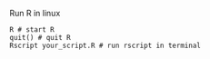 Run R in linux

```
R # start R
quit() # quit R
Rscript your_script.R # run rscript in terminal
```
